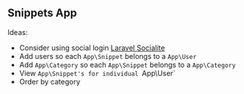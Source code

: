 ## Snippets App

Ideas:
- Consider using social login [Laravel Socialite](https://github.com/laravel/socialite)
- Add users so each `App\Snippet` belongs to a `App\User`
- Add `App\Category` so each `App\Snippet` belongs to a `App\Category`
- View `App\Snippet's for individual `App\User`
- Order by category